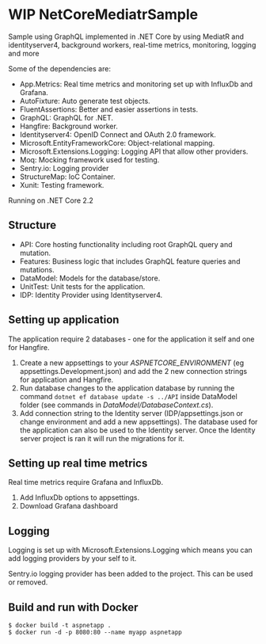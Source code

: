 # WIP NetCoreMediatrSample

Sample using GraphQL implemented in .NET Core by using MediatR and identityserver4, background workers, real-time metrics, monitoring, logging and more

Some of the dependencies are:

- App.Metrics: Real time metrics and monitoring set up with InfluxDb and Grafana.
- AutoFixture: Auto generate test objects.
- FluentAssertions: Better and easier assertions in tests.
- GraphQL: GraphQL for .NET.
- Hangfire: Background worker.
- Identityserver4: OpenID Connect and OAuth 2.0 framework.
- Microsoft.EntityFrameworkCore: Object-relational mapping.
- Microsoft.Extensions.Logging: Logging API that allow other providers.
- Moq: Mocking framework used for testing.
- Sentry.io: Logging provider
- StructureMap: IoC Container.
- Xunit: Testing framework.

Running on .NET Core 2.2

## Structure

- API: Core hosting functionality including root GraphQL query and mutation.
- Features: Business logic that includes GraphQL feature queries and mutations.
- DataModel: Models for the database/store.
- UnitTest: Unit tests for the application.
- IDP: Identity Provider using Identityserver4.

## Setting up application

The application require 2 databases - one for the application it self and one for Hangfire.

1.  Create a new appsettings to your _ASPNETCORE_ENVIRONMENT_ (eg appsettings.Development.json) and add the 2 new connection strings for application and Hangfire.
2.  Run database changes to the application database by running the command `dotnet ef database update -s ../API` inside DataModel folder (see commands in _DataModel/DatabaseContext.cs_).
3.  Add connection string to the Identity server (IDP/appsettings.json or change environment and add a new appsettings). The database used for the application can also be used to the Identity server. Once the Identity server project is ran it will run the migrations for it.

## Setting up real time metrics

Real time metrics require Grafana and InfluxDb.

1.  Add InfluxDb options to appsettings.
2.  Download Grafana dashboard 

## Logging

Logging is set up with Microsoft.Extensions.Logging which means you can add logging providers by your self to it.

Sentry.io logging provider has been added to the project. This can be used or removed.

## Build and run with Docker

```
$ docker build -t aspnetapp .
$ docker run -d -p 8080:80 --name myapp aspnetapp
```
